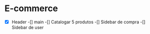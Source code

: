 # E-commerce

-[x] Header
-[] main
-[] Catalogar 5 produtos
-[] Sidebar de compra
-[] Sidebar de user
